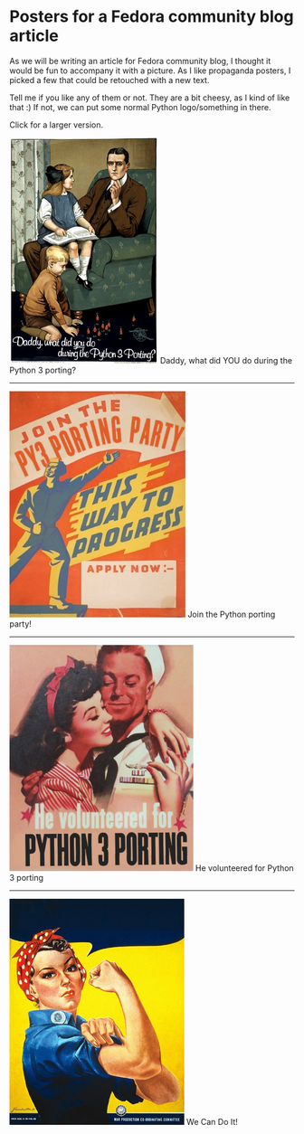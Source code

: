 # Posters for a Fedora community blog article

As we will be writing an article for Fedora community blog, I thought it would be fun to accompany it with a picture. As I like propaganda posters, I picked a few that could be retouched with a new text.

Tell me if you like any of them or not. They are a bit cheesy, as I kind of like that :) If not, we can put some normal Python logo/something in there.

Click for a larger version.

<a href="posters/0.png"><img src="posters/0.png" height="400" /></a>
Daddy, what did YOU do during the Python 3 porting?

---

<a href="posters/3.png"><img src="posters/3.png" height="400" /></a>
Join the Python porting party!

---

<a href="posters/2.png"><img src="posters/2.png" height="400" /></a>
He volunteered for Python 3 porting

---

<a href="posters/1.jpg"><img src="posters/1.jpg" height="400" /></a>
We Can Do It!
